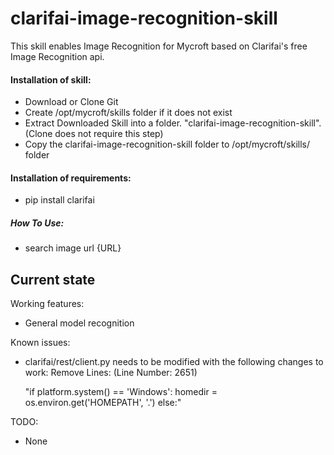 # clarifai-image-recognition-skill
This skill enables Image Recognition for Mycroft based on Clarifai's free Image Recognition api.

#### Installation of skill:
* Download or Clone Git
* Create /opt/mycroft/skills folder if it does not exist
* Extract Downloaded Skill into a folder. "clarifai-image-recognition-skill". (Clone does not require this step)
* Copy the clarifai-image-recognition-skill folder to /opt/mycroft/skills/ folder

#### Installation of requirements:
- pip install clarifai

##### How To Use: 
- search image url {URL}

## Current state

Working features:
* General model recognition 

Known issues:
* clarifai/rest/client.py needs to be modified with the following changes to work:
  Remove Lines: (Line Number: 2651) 
  
   "if platform.system() == 'Windows':
    homedir = os.environ.get('HOMEPATH', '.')
    else:"

TODO:
* None
